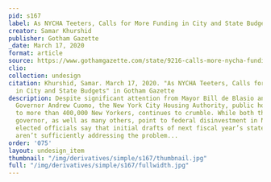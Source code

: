 ```yaml
---
pid: s167
label: As NYCHA Teeters, Calls for More Funding in City and State Budgets
creator: Samar Khurshid
publisher: Gotham Gazette
_date: March 17, 2020
format: article
source: https://www.gothamgazette.com/state/9216-calls-more-nycha-funding-in-city-state-budgets-new-york-public-housing
clio:
collection: undesign
citation: Khurshid, Samar. March 17, 2020. "As NYCHA Teeters, Calls for More Funding
  in City and State Budgets" in Gotham Gazette
description: Despite significant attention from Mayor Bill de Blasio and some from
  Governor Andrew Cuomo, the New York City Housing Authority, public housing home
  to more than 400,000 New Yorkers, continues to crumble. While both the mayor and
  governor, as well as many others, point to federal disinvestment in NYCHA, dissatisfied
  elected officials say that initial drafts of next fiscal year’s state and city budgets
  aren’t sufficiently addressing the problem...
order: '075'
layout: undesign_item
thumbnail: "/img/derivatives/simple/s167/thumbnail.jpg"
full: "/img/derivatives/simple/s167/fullwidth.jpg"
---
```

